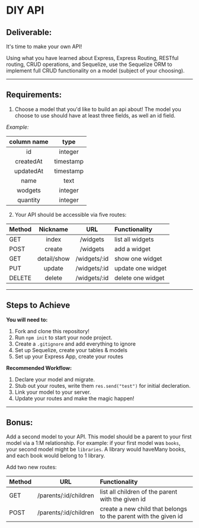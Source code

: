 # DIY API

## **Deliverable**:

It's time to make your own API! 

Using what you have learned about Express, Express Routing, RESTful routing, CRUD operations, and Sequelize, use the Sequelize ORM to implement full CRUD functionality on a model (subject of your choosing).

-----

## **Requirements**: 

1. Choose a model that you'd like to build an api about! The model you choose to use should have at least three fields, as well an id field.

*Example:*

| column name | type |
|:-----------:|:----:|
|id | integer |
|createdAt | timestamp |
|updatedAt | timestamp |
|name | text |
|wodgets | integer |
|quantity | integer |


2. Your API should be accessible via five routes: 

| Method | Nickname | URL | Functionality |
|--------|:------:|:---:|:--------------|
| GET | index | /widgets | list all widgets |
| POST | create | /widgets | add a widget |
| GET | detail/show | /widgets/:id | show one widget |
| PUT | update | /widgets/:id | update one widget |
| DELETE | delete | /widgets/:id | delete one widget |

-------

## **Steps to Achieve**

**You will need to:**
1. Fork and clone this repository!
1. Run `npm init` to start your node project. 
1. Create a `.gitignore` and add everything to ignore
1. Set up Sequelize, create your tables & models
1. Set up your Express App, create your routes

**Recommended Workflow:**
1. Declare your model and migrate.
1. Stub out your routes, write them `res.send("test")` for initial decleration.
1. Link your model to your server.
1. Update your routes and make the magic happen!

-------

## Bonus:
Add a second model to your API. This model should be a parent to your first model via a 1:M relationship. For example: if your first model was `books`, your second model might be `libraries`. A library would haveMany books, and each book would belong to 1 library.

Add two new routes:

| Method | URL | Functionality |
|--------|:---:|:--------------|
| GET | /parents/:id/children | list all children of the parent with the given id |
| POST | /parents/:id/children | create a new child that belongs to the parent with the given id |

